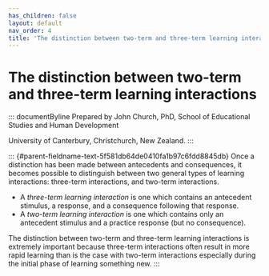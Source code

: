 ```yaml
---
has_children: false
layout: default
nav_order: 4
title: 'The distinction between two-term and three-term learning interactions '
---
```

# The distinction between two-term and three-term learning interactions 


::: documentByline
Prepared by John Church, PhD, School of Educational Studies and Human
Development

University of Canterbury, Christchurch, New Zealand.
:::

::: {#parent-fieldname-text-5f581db64de0410fa1b97c6fdd8845db}
Once a distinction has been made between antecedents and consequences,
it becomes possible to distinguish between two general types of learning
interactions: three-term interactions, and two-term interactions.

-   A *three-term* *learning interaction* is one which contains an
    antecedent stimulus, a response, and a consequence following that
    response.
-   A *two-term learning interaction* is one which contains only an
    antecedent stimulus and a practice response (but no consequence).

The distinction between two-term and three-term learning interactions is
extremely important because three-term interactions often result in more
rapid learning than is the case with two-term interactions especially
during the initial phase of learning something new.
:::
